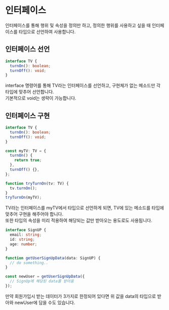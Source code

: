 # 인터페이스

인터페이스를 통해 행위 및 속성을 정의만 하고, 정의한 행위를 사용하고 싶을 때 인터페이스를 타입으로 선언하여 사용합니다.

## 인터페이스 선언

```ts
interface TV {
  turnOn(): boolean;
  turnOff(): void;
}
```

interface 명령어를 통해 TV라는 인터페이스를 선언하고, 구현체가 없는 메소드만 각 타입에 맞추어 선언합니다.<br />
기본적으로 void는 생략이 가능합니다.

## 인터페이스 구현

```ts
interface TV {
  turnOn(): boolean;
  turnOff(): void;
}

const myTV: TV = {
  turnOn() {
    return true;
  },
  turnOff() {},
};

function tryTurnOn(tv: TV) {
  tv.turnOn();
}
tryTurnOn(myTV);
```

TV라는 인터페이스를 myTV에서 타입으로 선언하게 되면, TV에 있는 메소드를 타입에 맞추어 구현을 해주어야 합니다. <br />
또한 타입의 속성을 미리 적용하여 해당되는 값만 받아오는 용도로도 사용됩니다.

```ts
interface SignUP {
  email: string;
  id: string;
  age: number;
}

function getUserSignUpData(data: SignUP) {
  // do something..
}

const newUser = getUserSignUpData({
  // SignUp에 해당된 data를 받아옴
});
```

만약 회원가입시 받는 데이터가 3가지로 한정되어 있다면 위 값을 data의 타입으로 받아와 newUser에 담을 수도 있습니다.
